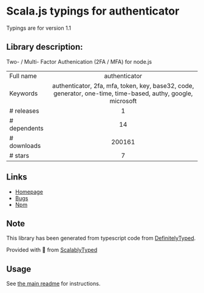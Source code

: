 
# Scala.js typings for authenticator

Typings are for version 1.1

## Library description:
Two- / Multi- Factor Authenication (2FA / MFA) for node.js

|                    |                 |
| ------------------ | :-------------: |
| Full name          | authenticator |
| Keywords           | authenticator, 2fa, mfa, token, key, base32, code, generator, one-time, time-based, authy, google, microsoft |
| # releases         | 1 |
| # dependents       | 14 |
| # downloads        | 200161 |
| # stars            | 7 |

## Links
- [Homepage](https://git.coolaj86.com/coolaj86/node-authenticator.js#readme)
- [Bugs](https://git.coolaj86.com/coolaj86/node-authenticator.js/issues)
- [Npm](https://www.npmjs.com/package/authenticator)
    


## Note
This library has been generated from typescript code from [DefinitelyTyped](https://definitelytyped.org).

Provided with :purple_heart: from [ScalablyTyped](https://github.com/oyvindberg/ScalablyTyped)

## Usage
See [the main readme](../../readme.md) for instructions.


